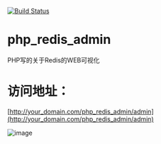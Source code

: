 [![Build Status](https://travis-ci.org/yunkaiyueming/php_redis_admin.svg?branch=master)](https://travis-ci.org/yunkaiyueming/php_redis_admin) 

# php_redis_admin  
PHP写的关于Redis的WEB可视化  

# 访问地址： 
[http://your_domain.com/php_redis_admin/admin](http://your_domain.com/php_redis_admin/admin)

![image](https://github.com/yunkaiyueming/php_redis_admin/blob/master/shot3.png) 